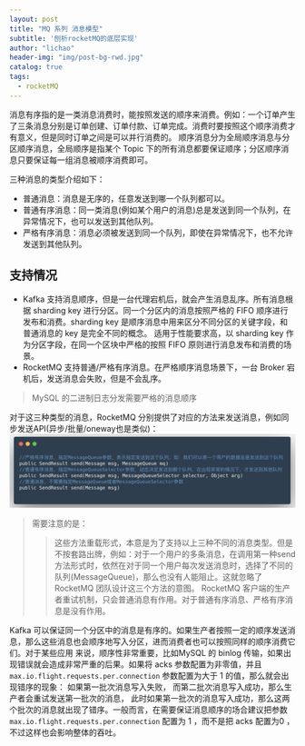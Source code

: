 ```yaml
---
layout: post
title: "MQ 系列 消息模型"
subtitle: '刨析rocketMQ的底层实现'
author: "lichao"
header-img: "img/post-bg-rwd.jpg"
catalog: true
tags:
  - rocketMQ
---
```


消息有序指的是一类消息消费时，能按照发送的顺序来消费。例如：一个订单产生了三条消息分别是订单创建、订单付款、订单完成。消费时要按照这个顺序消费才有意义，但是同时订单之间是可以并行消费的。
顺序消息分为全局顺序消息与分区顺序消息，全局顺序是指某个 Topic 下的所有消息都要保证顺序；分区顺序消息只要保证每一组消息被顺序消费即可。

三种消息的类型介绍如下： 
* 普通消息：消息是无序的，任意发送到哪一个队列都可以。 
* 普通有序消息：同一类消息(例如某个用户的消息)总是发送到同一个队列，在异常情况下，也可以发送到其他队列。
* 严格有序消息：消息必须被发送到同一个队列，即使在异常情况下，也不允许发送到其他队列。 
## 支持情况
* Kafka 支持消息顺序，但是一台代理宕机后，就会产生消息乱序。所有消息根据 sharding key 进行分区。同一个分区内的消息按照严格的 FIFO 顺序进行发布和消费。sharding key 是顺序消息中用来区分不同分区的关键字段，和普通消息的 key 是完全不同的概念。 适用于性能要求高，以 sharding key 作为分区字段，在同一个区块中严格的按照 FIFO 原则进行消息发布和消费的场景。
* RocketMQ 支持普通/严格有序消息。在严格顺序消息场景下，一台 Broker 宕机后，发送消息会失败，但是不会乱序。

> MySQL 的二进制日志分发需要严格的消息顺序

对于这三种类型的消息，RocketMQ 分别提供了对应的方法来发送消息，例如同步发送API(异步/批量/oneway也是类似)： 
![有序消息发送](/img/rocketmq/有序消息发送.png)

> 需要注意的是：
>> 这些方法重载形式，本意是为了支持以上三种不同的消息类型。但是不按套路出牌，例如：对于一个用户的多条消息，在调用第一种send方法形式时，依然在对于同一个用户每次发送消息时，选择了不同的队列(MessageQueue)，那么也没有人能阻止。这就忽略了 RocketMQ 团队设计这三个方法的意图。 
>> RocketMQ 客户端的生产者重试机制，只会普通消息有作用。对于普通有序消息、严格有序消息是没有作用。

Kafka 可以保证同一个分区中的消息是有序的。如果生产者按照一定的顺序发送消息，那么这些消息也会顺序地写入分区，进而消费者也可以按照同样的顺序消费它们。对于某些应用
来说，顺序性非常重要，比如MySQL 的 binlog 传输，如果出现错误就会造成非常严重的后果。如果将 acks 参数配置为非零值，并且 ```max.io.flight.requests.per.connection``` 参数配置为大于 1 的值，那么就会出现错序的现象： 如果第一批次消息写入失败， 而第二批次消息写入成功，那么生产者会重试发送第一批次的消息， 此时如果第一批次的消息写入成功，那么这两个批次的消息就出现了错序。一般而言，在需要保证消息顺序的场合建议把参数
```max.io.flight.requests.per.connection``` 配置为 1 ，而不是把 acks 配置为0 ， 不过这样也会影响整体的吞吐。